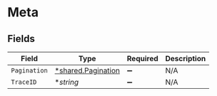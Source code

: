 # Meta


## Fields

| Field                                                   | Type                                                    | Required                                                | Description                                             |
| ------------------------------------------------------- | ------------------------------------------------------- | ------------------------------------------------------- | ------------------------------------------------------- |
| `Pagination`                                            | [*shared.Pagination](../../models/shared/pagination.md) | :heavy_minus_sign:                                      | N/A                                                     |
| `TraceID`                                               | **string*                                               | :heavy_minus_sign:                                      | N/A                                                     |
